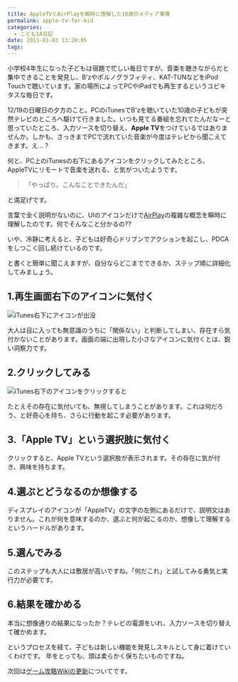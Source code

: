 ```yaml
---
title: AppleTVとAirPlayを瞬時に理解した10歳のメディア事情
permalink: apple-tv-for-kid
categories:
  - こどもIA日記
date: 2011-01-03 13:20:05
tags:
---
```


小学校4年生になった子どもは宿題で忙しい毎日ですが、音楽を聴きながらだと集中できることを発見し、B'zやポルノグラフィティ、KAT-TUNなどをiPod Touchで聴いています。家の場所によってPCやiPadでも再生するというユビキタスな毎日です。

12/19の日曜日の夕方のこと。PCのiTunesでB'zを聴いていた10歳の子どもが突然テレビのところへ駆けて行きました。いつも見てる番組を忘れてたんだなーと思っていたところ、入力ソースを切り替え、**Apple TV**をつけているではありませんか。しかも、さっきまでPCで流れていた音楽が今度はテレビから聞こえてきます。え...？
<!-- more -->

何と、PC上のiTunesの右下にあるアイコンをクリックしてみたところ、AppleTVにリモートで音楽を送れる、と気がついたようです。

> 「やっぱり。こんなことできたんだ」

と満足げです。

言葉で全く説明がないのに、UIのアイコンだけで[AirPlay](http://www.apple.com/jp/itunes/airplay/)の複雑な概念を瞬時に理解したのです。何でそんなこと分かるの??

いや、冷静に考えると、子どもは好奇心ドリブンでアクションを起こし、PDCAをしつこく回し続けているのです。

と書くと簡単に聞こえますが、自分ならどこまでできるか、ステップ順に詳細化してみましょう。

## 1.再生画面右下のアイコンに気付く

![iTunes右下にアイコンが出没](/images/ia-kid/201012-itunes.png)

大人は目に入っても無意識のうちに「関係ない」と判断してしまい、存在すら気付かないことがあります。画面の端に出現した小さなアイコンに気付くとは、鋭い洞察力です。

## 2.クリックしてみる

![iTunes右下のアイコンをクリックすると](/images/ia-kid/201012-itunes-apple-tv.png)

たとえその存在に気付いても、無視してしまうことがあります。これは何だろう、と好奇心を持ち、さらに行動を起こす必要があります。

## 3.「Apple TV」という選択肢に気付く

クリックすると、Apple TVという選択肢が表示されます。その存在に気が付き、興味を持ちます。

## 4.選ぶとどうなるのか想像する

ディスプレイのアイコンが「AppleTV」の文字の左側にあるだけで、説明文はありません。これが何を意味するのか、選ぶと何が起こるのか、想像して理解するというハードルがあります。

## 5.選んでみる

このステップも大人には敷居が高いですね。「何だこれ」と試してみる勇気と実行力が必要です。

## 6.結果を確かめる

本当に想像通りの結果になったか？テレビの電源をいれ、入力ソースを切り替えて確かめます。

というプロセスを経て、子どもは新しい機能を発見しスキルとして身に着けていくわけです。
年をとっても、頭は柔らかく保ちたいものですね。

次回は[ゲーム攻略Wikiの更新](../10-year-kid-updates-wiki/)についてです。